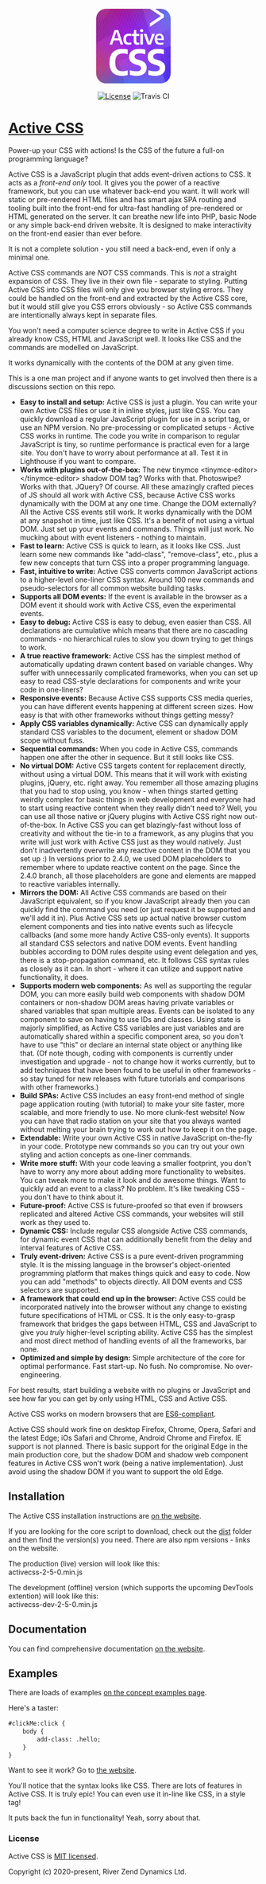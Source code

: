<p align="center"><a href="https://activecss.org" target="_blank" rel="noopener noreferrer"><img src="https://github.com/Active-CSS/active-css/raw/master/logo/activecss-150.jpg" alt="Active CSS Logo" style="border-radius: 20px;"></a></p>
<p align="center">
  <a href="https://github.com/Active-CSS/active-css/blob/master/LICENSE"><img src="https://img.shields.io/badge/License-MIT-green.svg" alt="License"></a>
  <img src="https://travis-ci.com/Active-CSS/active-css.svg?branch=master" alt="Travis CI">
</p>

# [Active CSS](https://activecss.org/)

Power-up your CSS with actions! Is the CSS of the future a full-on programming language?

Active CSS is a JavaScript plugin that adds event-driven actions to CSS. It acts as a *front-end only* tool. It gives you the power of a reactive framework, but you can use whatever back-end you want. It will work will static or pre-rendered HTML files and has smart ajax SPA routing and tooling built into the front-end for ultra-fast handling of pre-rendered or HTML generated on the server. It can breathe new life into PHP, basic Node or any simple back-end driven website. It is designed to make interactivity on the front-end easier than ever before.

It is not a complete solution - you still need a back-end, even if only a minimal one.

Active CSS commands are *NOT* CSS commands. This is *not* a straight expansion of CSS. They live in their own file - separate to styling. Putting Active CSS into CSS files will only give you browser styling errors. They could be handled on the front-end and extracted by the Active CSS core, but it would still give you CSS errors obviously - so Active CSS commands are intentionally always kept in separate files.

You won't need a computer science degree to write in Active CSS if you already know CSS, HTML and JavaScript well. It looks like CSS and the commands are modelled on JavaScript.

It works dynamically with the contents of the DOM at any given time.

This is a one man project and if anyone wants to get involved then there is a discussions section on this repo.

* **Easy to install and setup:** Active CSS is just a plugin. You can write your own Active CSS files or use it in inline styles, just like CSS. You can quickly download a regular JavaScript plugin for use in a script tag, or use an NPM version. No pre-processing or complicated setups - Active CSS works in runtime. The code you write in comparison to regular JavaScript is tiny, so runtime performance is practical even for a large site. You don't have to worry about performance at all. Test it in Lighthouse if you want to compare.
* **Works with plugins out-of-the-box:** The new tinymce \<tinymce-editor>\</tinymce-editor> shadow DOM tag? Works with that. Photoswipe? Works with that. JQuery? Of course. All these amazingly crafted pieces of JS should all work with Active CSS, because Active CSS works dynamically with the DOM at any one time. Change the DOM externally? All the Active CSS events still work. It works dynamically with the DOM at any snapshot in time, just like CSS. It's a benefit of not using a virtual DOM. Just set up your events and commands. Things will just work. No mucking about with event listeners - nothing to maintain.
* **Fast to learn:** Active CSS is quick to learn, as it looks like CSS. Just learn some new commands like "add-class", "remove-class", etc., plus a few new concepts that turn CSS into a proper programming language.
* **Fast, intuitive to write:** Active CSS converts common JavaScript actions to a higher-level one-liner CSS syntax. Around 100 new commands and pseudo-selectors for all common website building tasks.
* **Supports all DOM events:** If the event is available in the browser as a DOM event it should work with Active CSS, even the experimental events.
* **Easy to debug:** Active CSS is easy to debug, even easier than CSS. All declarations are cumulative which means that there are no cascading commands - no hierarchical rules to slow you down trying to get things to work.
* **A true reactive framework:** Active CSS has the simplest method of automatically updating drawn content based on variable changes. Why suffer with unnecessarily complicated frameworks, when you can set up easy to read CSS-style declarations for components and write your code in one-liners?
* **Responsive events:** Because Active CSS supports CSS media queries, you can have different events happening at different screen sizes. How easy is that with other frameworks without things getting messy?
* **Apply CSS variables dynamically:** Active CSS can dynamically apply standard CSS variables to the document, element or shadow DOM scope without fuss.
* **Sequential commands:** When you code in Active CSS, commands happen one after the other in sequence. But it still looks like CSS.
* **No virtual DOM:** Active CSS targets content for replacement directly, without using a virtual DOM. This means that it will work with existing plugins, jQuery, etc. right away. You remember all those amazing plugins that you had to stop using, you know - when things started getting weirdly complex for basic things in web development and everyone had to start using reactive content when they really didn't need to? Well, you can use all those native or jQuery plugins with Active CSS right now out-of-the-box. In Active CSS you can get blazingly-fast without loss of creativity and without the tie-in to a framework, as any plugins that you write will just work with Active CSS just as they would natively. Just don't inadvertently overwrite any reactive content in the DOM that you set up :) In versions prior to 2.4.0, we used DOM placeholders to remember where to update reactive content on the page. Since the 2.4.0 branch, all those placeholders are gone and elements are mapped to reactive variables internally.
* **Mirrors the DOM:** All Active CSS commands are based on their JavaScript equivalent, so if you know JavaScript already then you can quickly find the command you need (or just request it be supported and we'll add it in). Plus Active CSS sets up actual native browser custom element components and ties into native events such as lifecycle callbacks (and some more handy Active CSS-only events). It supports all standard CSS selectors and native DOM events. Event handling bubbles according to DOM rules despite using event delegation and yes, there is a stop-propagation command, etc. It follows CSS syntax rules as closely as it can. In short - where it can utilize and support native functionality, it does.
* **Supports modern web components:** As well as supporting the regular DOM, you can more easily build web components with shadow DOM containers or non-shadow DOM areas having private variables or shared variables that span multiple areas. Events can be isolated to any component to save on having to use IDs and classes. Using state is majorly simplified, as Active CSS variables are just variables and are automatically shared within a specific component area, so you don't have to use "this" or declare an internal state object or anything like that. (Of note though, coding with components is currently under investigation and upgrade - not to change how it works currently, but to add techniques that have been found to be useful in other frameworks - so stay tuned for new releases with future tutorials and comparisons with other frameworks.)
* **Build SPAs:** Active CSS includes an easy front-end method of single page application routing (with tutorial) to make your site faster, more scalable, and more friendly to use. No more clunk-fest website! Now you can have that radio station on your site that you always wanted without melting your brain trying to work out how to keep it on the page.
* **Extendable:** Write your own Active CSS in native JavaScript on-the-fly in your code. Prototype new commands so you can try out your own styling and action concepts as one-liner commands.
* **Write more stuff:** With your code leaving a smaller footprint, you don't have to worry any more about adding more functionality to websites. You can tweak more to make it look and do awesome things. Want to quickly add an event to a class? No problem. It's like tweaking CSS - you don't have to think about it.
* **Future-proof:** Active CSS is future-proofed so that even if browsers replicated and altered Active CSS commands, your websites will still work as they used to.
* **Dynamic CSS:** Include regular CSS alongside Active CSS commands, for dynamic event CSS that can additionally benefit from the delay and interval features of Active CSS. 
* **Truly event-driven:** Active CSS is a pure event-driven programming style. It is the missing language in the browser's object-oriented programming platform that makes things quick and easy to code. Now you can add "methods" to objects directly. All DOM events and CSS selectors are supported.
* **A framework that could end up in the browser:** Active CSS could be incorporated natively into the browser without any change to existing future specifications of HTML or CSS. It is the only easy-to-grasp framework that bridges the gaps between HTML, CSS and JavaScript to give you _truly_ higher-level scripting ability. Active CSS has the simplest and most direct method of handling events of all the frameworks, bar none.
* **Optimized and simple by design:** Simple architecture of the core for optimal performance. Fast start-up. No fush. No compromise. No over-engineering.

For best results, start building a website with no plugins or JavaScript and see how far you can get by only using HTML, CSS and Active CSS.

Active CSS works on modern browsers that are [ES6-compliant](http://kangax.github.io/compat-table/es6/).

Active CSS should work fine on desktop Firefox, Chrome, Opera, Safari and the latest Edge; iOs Safari and Chrome, Android Chrome and Firefox. IE support is not planned. There is basic support for the original Edge in the main production core, but the shadow DOM and shadow web component features in Active CSS won't work (being a native implementation). Just avoid using the shadow DOM if you want to support the old Edge.

## Installation

The Active CSS installation instructions are [on the website](https://activecss.org/manual/installation.html).

If you are looking for the core script to download, check out the [dist](https://github.com/Active-CSS/active-css/tree/master/dist) folder and then find the version(s) you need. There are also npm versions - links on the website.

The production (live) version will look like this:<br>
activecss-2-5-0.min.js

The development (offline) version (which supports the upcoming DevTools extention) will look like this:<br>
activecss-dev-2-5-0.min.js

## Documentation

You can find comprehensive documentation [on the website](https://activecss.org).

## Examples

There are loads of examples [on the concept examples page](https://activecss.org/manual/examples.html).

Here's a taster:

```
#clickMe:click {
    body {
        add-class: .hello;
    }
}
```

Want to see it work? Go to [the website](https://activecss.org).

You'll notice that the syntax looks like CSS. There are lots of features in Active CSS. It is truly epic! You can even use it in-line like CSS, in a style tag!

It puts back the fun in functionality! Yeah, sorry about that.

### License

Active CSS is [MIT licensed](./LICENSE).

Copyright (c) 2020-present, River Zend Dynamics Ltd.
